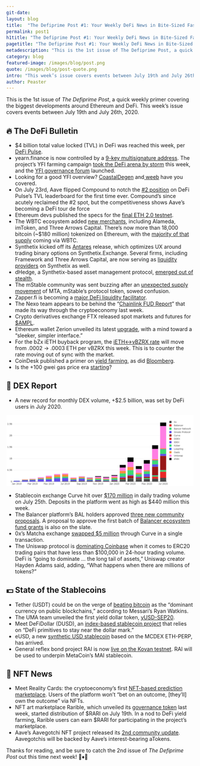 ```yaml
---
git-date:
layout: blog
title:  "The Defiprime Post #1: Your Weekly DeFi News in Bite-Sized Fashion"
permalink: post1
h1title: "The Defiprime Post #1: Your Weekly DeFi News in Bite-Sized Fashion"
pagetitle: "The Defiprime Post #1: Your Weekly DeFi News in Bite-Sized Fashion"
metadescription: "This is the 1st issue of The Defiprime Post, a quick weekly primer covering the biggest developments around Ethereum and DeFi"
category: blog
featured-image: /images/blog/post.png
quote: /images/blog/post-quote.png
intro: "This week’s issue covers events between July 19th and July 26th, 2020"
author: Peaster
---
```

This is the 1st issue of _The Defiprime Post_, a quick weekly primer covering the biggest developments around Ethereum and DeFi. This week’s issue covers events between July 19th and July 26th, 2020.


## 🔥 The DeFi Bulletin

*   $4 billion total value locked (TVL) in DeFi was reached this week, per [DeFi Pulse](https://twitter.com/defipulse/status/1287018575245516800).
*   yearn.finance is now controlled by a [9-key multisignature address](https://twitter.com/devops199fan/status/1285595812106588162). The project’s YFI farming campaign [took the DeFi arena by storm](https://twitter.com/VentureCoinist/status/1286784984368349184) this week, and the [YFI governance forum](https://twitter.com/Cooopahtroopa/status/1285080765198487553) launched.
*   Looking for a good YFI overview? [CoastalDegen](https://twitter.com/CoastalDegener1/status/1286404098179432450) and[ weeb](https://medium.com/@Weeb_Mcgee/yfi-explained-by-weeb-90a4e545aa3e) have you covered.
*   On July 23rd, Aave flipped Compound to notch the [#2 position](https://twitter.com/defiprime/status/1286335271987040258) on DeFi Pulse’s TVL leaderboard for the first time ever. Compound’s since acutely reclaimed the #2 spot, but the competitiveness shows Aave’s becoming a DeFi tour de force
*   Ethereum devs published the specs for the [final ETH 2.0 testnet](https://blog.ethereum.org/2020/07/23/eth2-quick-update-no-13/).
*   The WBTC ecosystem added [new merchants](https://twitter.com/WrappedBTC/status/1286094521332244482), including Alameda, imToken, and Three Arrows Capital. There’s now more than 18,000 bitcoin (~$180 million) tokenized on Ethereum, with the [majority of that supply](https://twitter.com/jpurd17/status/1286310982453780480) coming via WBTC.
*   Synthetix kicked off its [Antares](https://blog.synthetix.io/the-antares-release/) release, which optimizes UX around trading binary options on Synthetix.Exchange. Several firms, including Framework and Three Arrows Capital, are now serving as [liquidity providers](https://blog.synthetix.io/institutional-liquidity-providers-join-synthetix/) on Synthetix as well.
*   dHedge, a Synthetix-based asset management protocol, [emerged out of stealth](https://medium.com/@dhedgeorg/dhedge-invest-like-the-best-6fcb5ff9370f).
*   The mStable community was sent buzzing after an [unexpected supply movement](https://twitter.com/defiprime/status/1285593541901606913) of MTA, mStable’s protocol token, sowed confusion.
*   Zapper.fi is becoming a [major DeFi liquidity facilitator](https://twitter.com/NodarJ/status/1287120146927177735).
*   The Nexo team appears to be behind the “[Chainlink FUD Report](https://twitter.com/ChainLinkGod/status/1284705242953560064)” that made its way through the cryptoeconomy last week.
*   Crypto derivatives exchange FTX released spot markets and futures for [$AMPL](https://twitter.com/defiprime/status/1286312765712240640).
*   Ethereum wallet Zerion unveiled its latest [upgrade](https://twitter.com/zerion_io/status/1286367893467299846), with a mind toward a “sleeker, simpler interface.”
*   For the bZx iETH buyback program, the [iETH&lt;->vBZRX rate](https://twitter.com/bzxHQ/status/1286801455903420416) will move from .0002 -> .0003 ETH per vBZRX this week. This is to counter the rate moving out of sync with the market.
*   CoinDesk published a primer on [yield farming](https://www.coindesk.com/defi-yield-farming-simplified-with-human-words), as did [Bloomberg](https://www.bloomberg.com/news/articles/2020-07-25/what-s-yield-farming-and-how-do-you-grow-crypto-quicktake?cmpid=socialflow-facebook-business&utm_medium=social&utm_source=twitter&utm_content=crypto&utm_campaign=socialflow-organic&fbclid=IwAR07gohUrxLKwSuyotES7Dt5vnywCffEiddeu3ydiilhG5GnGN-nmWOlPlY&sref=DOTC0U32).
*   Is the +100 gwei gas price era [starting](https://twitter.com/defiprime/status/1286347581619044354)?


## 💱 DEX Report

*   A new record for monthly DEX volume, +$2.5 billion, was set by DeFi users in July 2020.

![](/images/blog/dex-image2.png)

*   Stablecoin exchange Curve hit over [$170 million](https://twitter.com/CurveFinance/status/1287070703120867328) in daily trading volume on July 25th. Deposits in the platform went as high as $440 million this week.
*   The Balancer platform’s BAL holders approved [three new community proposals](https://twitter.com/BalancerLabs/status/1284921092994465797). A proposal to approve the first batch of [Balancer ecosystem fund grants](https://twitter.com/devops199fan/status/1287035982248849416) is also on the slate.
*   0x’s Matcha exchange [swapped $5 million](https://twitter.com/CurveFinance/status/1287152604699484161) through Curve in a single transaction.
*   The Uniswap protocol is [dominating Coinbase](https://twitter.com/haydenzadams/status/1285039367715729408) when it comes to ERC20 trading pairs that have less than $100,000 in 24-hour trading volume. DeFi is “going to dominate … the long tail of assets,” Uniswap creator Hayden Adams said, adding, “What happens when there are millions of tokens?”

## 💵 State of the Stablecoins

*   Tether (USDT) could be on the verge of [beating bitcoin](https://twitter.com/RyanWatkins_/status/1285236945354981381) as the “dominant currency on public blockchains,” according to Messari’s Ryan Watkins.
*   The UMA team unveiled the first yield dollar token, [yUSD-SEP20](https://medium.com/uma-project/the-yield-dollar-on-uma-3a492e79069f).
*   Meet DeFiDollar (DUSD), an [index-based stablecoin project](https://medium.com/@atvanguard/a-curvy-defidollar-c249438c154a) that relies on “DeFi primitives to stay near the dollar mark.”
*   eUSD, a new [synthetic USD stablecoin](https://twitter.com/LiuJie1985/status/1284840252247437314) based on the MCDEX ETH-PERP, has arrived.
*   General reflex bond project RAI is now [live on the Kovan testnet](https://twitter.com/stefan__ionescu/status/1285241225050759168). RAI will be used to underpin MetaCoin’s MAI stablecoin.


## 💎 NFT News

*   Meet Reality Cards: the cryptoeconomy’s first [NFT-based prediction marketplace](https://medium.com/reality-cards/announcing-reality-cards-the-worlds-first-nft-based-prediction-market-9142cffd5cf8). Users of the platform won’t “bet on an outcome, [they’ll] own the outcome” via NFTs.
*   NFT art marketplace Rarible, which unveiled its [governance token](https://www.coindesk.com/yield-farming-expands-from-finance-to-digital-collectibles-rarible-nfts) last week, started distribution of $RARI on July 19th. In a nod to DeFi yield farming, Rarible users can earn $RARI for participating in the project’s marketplace.
*   Aave’s Aavegotchi NFT project released its [2nd community update](https://medium.com/@aavegotchi/aavegotchi-community-update-2-d995189ff1a4). Aavegotchis will be backed by Aave’s interest-bearing aTokens.  



Thanks for reading, and be sure to catch the 2nd issue of _The_ _Defiprime Post_ out this time next week! 👋♦️👋
